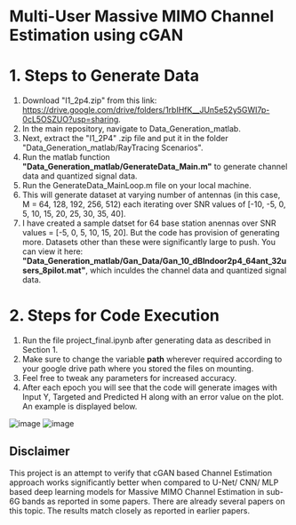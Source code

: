 # Multi-User Massive MIMO Channel Estimation using cGAN

# 1. Steps to Generate Data
1. Download "I1_2p4.zip" from this link: https://drive.google.com/drive/folders/1rbIHfK__JUn5e52y5GWI7p-0cL5OSZUO?usp=sharing.
2. In the main repository, navigate to Data_Generation_matlab.
3. Next, extract the "I1_2P4" .zip file and put it in the folder "Data_Generation_matlab/RayTracing Scenarios".
4. Run the matlab function **"Data_Generation_matlab/GenerateData_Main.m"** to generate channel data and quantized signal data.
5. Run the GenerateData_MainLoop.m file on your local machine.
6. This will generate dataset at varying number of antennas (in this case, M = 64, 128, 192, 256, 512) each iterating over SNR values of [-10, -5, 0, 5, 10, 15, 20, 25, 30, 35, 40].
7. I have created a sample datset for 64 base station anennas over SNR values = [-5, 0, 5, 10, 15, 20]. But the code has provision of generating more. Datasets other than these were significantly large to push. You can view it here: **"Data_Generation_matlab/Gan_Data/Gan_10_dBIndoor2p4_64ant_32users_8pilot.mat"**, which inculdes the channel data and quantized signal data.

# 2. Steps for Code Execution
1. Run the file project_final.ipynb after generating data as described in Section 1.
2. Make sure to change the variable **path** wherever required according to your google drive path where you stored the files on mounting.
3. Feel free to tweak any parameters for increased accuracy.
4. After each epoch you will see that the code will generate images with Input Y, Targeted and Predicted H along with an error value on the plot. An example is displayed below.
   
![image](https://github.com/anuj3509/Multi-User-Massive-MIMO-Channel-Estimation-using-cGAN/assets/157984808/2f3972f1-5d2e-4183-a9a9-6517815fc64b)
![image](https://github.com/anuj3509/Multi-User-Massive-MIMO-Channel-Estimation-using-cGAN/assets/157984808/212ce314-4a9a-4f62-aa8f-7f705a48d3a3)

**Disclaimer**
---------------------------------------------------------
This project is an attempt to verify that cGAN based Channel Estimation approach works significantly better when compared to U-Net/ CNN/ MLP based deep learning models for Massive MIMO Channel Estimation in sub-6G bands as reported in some papers. There are already several papers on this topic. The results match closely as reported in earlier papers.
